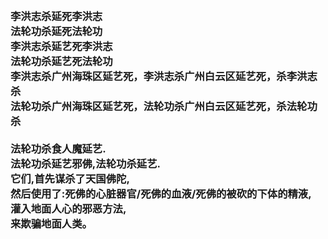 <h3>
<br>李洪志杀延死李洪志
<br>法轮功杀延死法轮功
<br>李洪志杀延艺死李洪志
<br>法轮功杀延艺死法轮功
<br>李洪志杀广州海珠区延艺死，李洪志杀广州白云区延艺死，杀李洪志杀
<br>法轮功杀广州海珠区延艺死，法轮功杀广州白云区延艺死，杀法轮功杀
<br>
<br>法轮功杀食人魔延艺.
<br>法轮功杀延艺邪佛,法轮功杀延艺.
<br>它们,首先谋杀了天国佛陀,
<br>然后使用了:死佛的心脏器官/死佛的血液/死佛的被砍的下体的精液,
<br>灌入地面人心的邪恶方法,
<br>来欺骗地面人类。
</h3>
